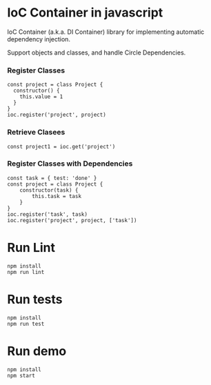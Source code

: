 # IoC Container in javascript
IoC Container (a.k.a. DI Container) library for implementing automatic dependency injection.

Support objects and classes, and handle Circle Dependencies.

### Register Classes
```
const project = class Project {
  constructor() {
    this.value = 1
  }
}
ioc.register('project', project)
```

### Retrieve Clasees
```
const project1 = ioc.get('project')
```

### Register Classes with Dependencies
```
const task = { test: 'done' }
const project = class Project {
    constructor(task) {
        this.task = task
    }
}
ioc.register('task', task)
ioc.register('project', project, ['task'])
```


# Run Lint
```
npm install
npm run lint
```

# Run tests
```
npm install
npm run test
```

# Run demo
```
npm install
npm start
```
